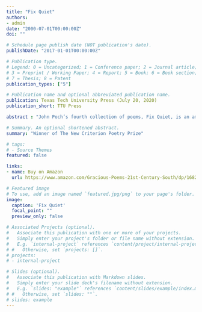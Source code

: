 ```yaml
---
title: "Fix Quiet"
authors:
- admin
date: "2000-07-01T00:00:00Z"
doi: ""

# Schedule page publish date (NOT publication's date).
publishDate: "2017-01-01T00:00:00Z"

# Publication type.
# Legend: 0 = Uncategorized; 1 = Conference paper; 2 = Journal article;
# 3 = Preprint / Working Paper; 4 = Report; 5 = Book; 6 = Book section;
# 7 = Thesis; 8 = Patent
publication_types: ["5"]

# Publication name and optional abbreviated publication name.
publication: Texas Tech University Press (July 20, 2020)
publication_short: TTU Press

abstract : "John Poch’s fourth collection of poems, Fix Quiet, is an ambitious exploration in verse of failure, death, and a redemptive beauty found in the surprise of order. From the opening poem, “Shrike,” which is itself a meditation on poetry as paradoxically both predator and prey, to the final love poem, a crown of sonnets, these poems unite the form and function of line, rhyme, syntax, rhetorical wit, and larger architectures, to capture moments in time and name them. Poems that move from the rivers of northern New Mexico to travel across Italy are concerned with how the limitations of time and place wound and disappoint but also how they expand our vision and take us deeper into experience. A river can’t be apprehended easily, but here by faith the poet takes the measure of the headwaters to the sea, of our greatest moving mysteries of love and death."

# Summary. An optional shortened abstract.
summary: "Winner of The New Criterion Poetry Prize" 

# tags:
# - Source Themes
featured: false

links:
- name: Buy on Amazon
  url: https://www.amazon.com/Gracious-Poems-21st-Century-South/dp/1682830640

# Featured image
# To use, add an image named `featured.jpg/png` to your page's folder. 
image:
  caption: 'Fix Quiet'
  focal_point: ""
  preview_only: false

# Associated Projects (optional).
#   Associate this publication with one or more of your projects.
#   Simply enter your project's folder or file name without extension.
#   E.g. `internal-project` references `content/project/internal-project/index.md`.
# #   Otherwise, set `projects: []`.
# projects:
# - internal-project

# Slides (optional).
#   Associate this publication with Markdown slides.
#   Simply enter your slide deck's filename without extension.
#   E.g. `slides: "example"` references `content/slides/example/index.md`.
# #   Otherwise, set `slides: ""`.
# slides: example
---
```


